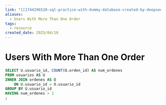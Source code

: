 ```yaml
---
link: "[[1744296520-sql-practice-with-dummy-database-created-by-deepseek|SQL Practice Deepseek]]"
aliases:
  - Users With More Than One Order
tags:
  - resource
created_date: 2025/04/10
---
```

# Users With More Than One Order
```SQL
SELECT U.usuario_id, COUNT(O.orden_id) AS num_ordenes
FROM usuarios AS U
INNER JOIN ordenes AS O
	ON U.usuario_id = O.usuario_id
GROUP BY U.usuario_id
HAVING num_ordenes > 1
;
```
